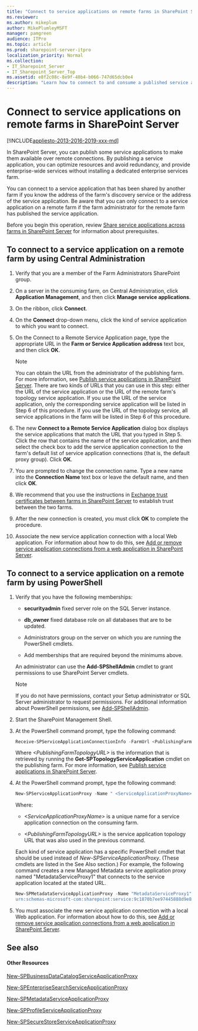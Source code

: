 ```yaml
---
title: "Connect to service applications on remote farms in SharePoint Server"
ms.reviewer: 
ms.author: mikeplum
author: MikePlumleyMSFT
manager: pamgreen
audience: ITPro
ms.topic: article
ms.prod: sharepoint-server-itpro
localization_priority: Normal
ms.collection:
- IT_Sharepoint_Server
- IT_Sharepoint_Server_Top
ms.assetid: e8f2c08c-8e9f-40b4-b066-747d65dcb0e4
description: "Learn how to connect to and consume a published service application in SharePoint Server."
---
```


# Connect to service applications on remote farms in SharePoint Server

[!INCLUDE[appliesto-2013-2016-2019-xxx-md](../includes/appliesto-2013-2016-2019-xxx-md.md)] 
  
In SharePoint Server, you can publish some service applications to make them available over remote connections. By publishing a service application, you can optimize resources and avoid redundancy, and provide enterprise-wide services without installing a dedicated enterprise services farm.
  
You can connect to a service application that has been shared by another farm if you know the address of the farm's discovery service or the address of the service application. Be aware that you can only connect to a service application on a remote farm if the farm administrator for the remote farm has published the service application.
  
    
Before you begin this operation, review [Share service applications across farms in SharePoint Server](share-service-applications-across-farms.md) for information about prerequisites. 
  
## To connect to a service application on a remote farm by using Central Administration

1. Verify that you are a member of the Farm Administrators SharePoint group.
    
2. On a server in the consuming farm, on Central Administration, click **Application Management**, and then click **Manage service applications**.
    
3. On the ribbon, click **Connect**.
    
4. On the **Connect** drop-down menu, click the kind of service application to which you want to connect. 
    
5. On the Connect to a Remote Service Application page, type the appropriate URL in the **Farm or Service Application address** text box, and then click **OK**. 
    
    > [!NOTE]
    > You can obtain the URL from the administrator of the publishing farm. For more information, see [Publish service applications in SharePoint Server](publish-a-service-application.md). There are two kinds of URLs that you can use in this step: either the URL of the service application or the URL of the remote farm's topology service application. If you use the URL of the service application, only the corresponding service application will be listed in Step 6 of this procedure. If you use the URL of the topology service, all service applications in the farm will be listed in Step 6 of this procedure. 
  
6. The new **Connect to a Remote Service Application** dialog box displays the service applications that match the URL that you typed in Step 5. Click the row that contains the name of the service application, and then select the check box to add the service application connection to the farm's default list of service application connections (that is, the default proxy group). Click **OK**.
    
7. You are prompted to change the connection name. Type a new name into the **Connection Name** text box or leave the default name, and then click **OK**.
    
8. We recommend that you use the instructions in [Exchange trust certificates between farms in SharePoint Server](exchange-trust-certificates-between-farms.md) to establish trust between the two farms. 
    
9. After the new connection is created, you must click **OK** to complete the procedure. 
    
10. Associate the new service application connection with a local Web application. For information about how to do this, see [Add or remove service application connections from a web application in SharePoint Server](add-or-remove-a-service-application-connection-to-a-web-application.md).
    
## To connect to a service application on a remote farm by using PowerShell

1. Verify that you have the following memberships:
    
   - **securityadmin** fixed server role on the SQL Server instance. 
    
   - **db_owner** fixed database role on all databases that are to be updated. 
    
   - Administrators group on the server on which you are running the PowerShell cmdlets.
    
   - Add memberships that are required beyond the minimums above.
    
    An administrator can use the **Add-SPShellAdmin** cmdlet to grant permissions to use SharePoint Server cmdlets. 
    
    > [!NOTE]
    > If you do not have permissions, contact your Setup administrator or SQL Server administrator to request permissions. For additional information about PowerShell permissions, see [Add-SPShellAdmin](/powershell/module/sharepoint-server/Add-SPShellAdmin?view=sharepoint-ps). 
  
2. Start the SharePoint Management Shell.
    
3. At the PowerShell command prompt, type the following command:
    
   ```powershell
   Receive-SPServiceApplicationConnectionInfo -FarmUrl <PublishingFarmTopologyURL>
   ```

   Where _\<PublishingFarmTopologyURL\>_ is the information that is retrieved by running the **Get-SPTopologyServiceApplication** cmdlet on the publishing farm. For more information, see [Publish service applications in SharePoint Server](publish-a-service-application.md).
    
4. At the PowerShell command prompt, type the following command: 
    
   ```powershell
   New-SPServiceApplicationProxy -Name " <ServiceApplicationProxyName>" -Url "<PublishingFarmTopologyURL>"
   ```

   Where:
    
   -  _\<ServiceApplicationProxyName\>_ is a unique name for a service application connection on the consuming farm. 
    
   -  _\<PublishingFarmTopologyURL\>_ is the service application topology URL that was also used in the previous command. 
    
   Each kind of service application has a specific PowerShell cmdlet that should be used instead of  _New-SPServiceApplicationProxy_. (These cmdlets are listed in the See Also section.) For example, the following command creates a new Managed Metadata service application proxy named "MetadataServiceProxy1" that connects to the service application located at the stated URL.
    
   ```powershell
   New-SPMetadataServiceApplicationProxy -Name "MetadataServiceProxy1" -Uri "
   urn:schemas-microsoft-com:sharepoint:service:9c1870b7ee97445888d9e846519cfa27#authority=urn:uuid:02a493b92a5547828e21386e28056cba&amp;authority=https://ua_powershell:32844/Topology/topology.svc  "
   ```

5. You must associate the new service application connection with a local Web application. For information about how to do this, see [Add or remove service application connections from a web application in SharePoint Server](add-or-remove-a-service-application-connection-to-a-web-application.md).
    
## See also

#### Other Resources

[New-SPBusinessDataCatalogServiceApplicationProxy](/powershell/module/sharepoint-server/New-SPBusinessDataCatalogServiceApplicationProxy?view=sharepoint-ps)
  
[New-SPEnterpriseSearchServiceApplicationProxy](/powershell/module/sharepoint-server/New-SPEnterpriseSearchServiceApplicationProxy?view=sharepoint-ps)
  
[New-SPMetadataServiceApplicationProxy](/powershell/module/sharepoint-server/New-SPMetadataServiceApplicationProxy?view=sharepoint-ps)
  
[New-SPProfileServiceApplicationProxy](/powershell/module/sharepoint-server/New-SPProfileServiceApplicationProxy?view=sharepoint-ps)
  
[New-SPSecureStoreServiceApplicationProxy](/powershell/module/sharepoint-server/New-SPSecureStoreServiceApplicationProxy?view=sharepoint-ps)

